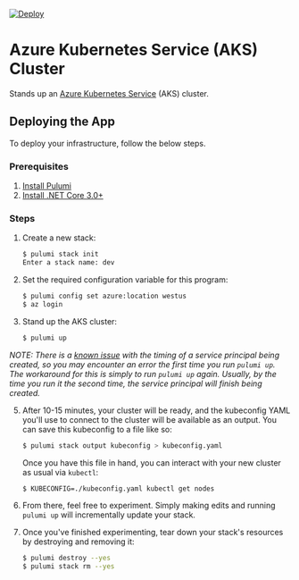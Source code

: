 [![Deploy](https://get.pulumi.com/new/button.svg)](https://app.pulumi.com/new)

# Azure Kubernetes Service (AKS) Cluster

Stands up an [Azure Kubernetes Service](https://azure.microsoft.com/en-us/services/kubernetes-service/) (AKS) cluster.

## Deploying the App

To deploy your infrastructure, follow the below steps.

### Prerequisites

1. [Install Pulumi](https://www.pulumi.com/docs/get-started/install/)
2. [Install .NET Core 3.0+](https://dotnet.microsoft.com/download)

### Steps

1. Create a new stack:

    ```sh
    $ pulumi stack init
    Enter a stack name: dev
    ```

1. Set the required configuration variable for this program:

    ```bash
    $ pulumi config set azure:location westus
    $ az login
    ```

4. Stand up the AKS cluster:

    ```bash
    $ pulumi up
    ```

_NOTE: There is a [known issue](https://github.com/pulumi/examples/issues/480) with the timing of a service principal being created, so you may encounter an error the first time you run `pulumi up`. The workaround for this is simply to run `pulumi up` again. Usually, by the time you run it the second time, the service principal will finish being created._

5. After 10-15 minutes, your cluster will be ready, and the kubeconfig YAML you'll use to connect to the cluster will be available as an output. You can save this kubeconfig to a file like so:

    ```bash
    $ pulumi stack output kubeconfig > kubeconfig.yaml
    ```

    Once you have this file in hand, you can interact with your new cluster as usual via `kubectl`:

    ```bash
    $ KUBECONFIG=./kubeconfig.yaml kubectl get nodes
    ```
6. From there, feel free to experiment. Simply making edits and running `pulumi up` will incrementally update your stack.

7. Once you've finished experimenting, tear down your stack's resources by destroying and removing it:

    ```bash
    $ pulumi destroy --yes
    $ pulumi stack rm --yes
    ```
